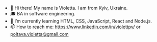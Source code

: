 - 👋 Hi there! My name is Violetta. I am from Kyiv, Ukraine.
- 🎓 BA in software engineering.
- 🌱 I’m currently learning HTML, CSS, JavaScript, React and Node.js.
- 📫 How to reach me: https://www.linkedin.com/in/violettpv/ or poltava.violetta@gmail.com
